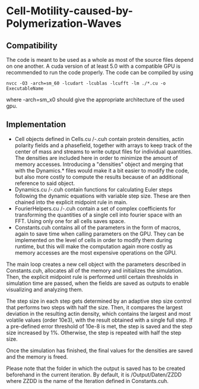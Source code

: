 # Cell-Motility-caused-by-Polymerization-Waves

## Compatibility
The code is meant to be used as a whole as most of the source files depend on one another. A cuda version of at least 5.0 with a compatible GPU is recommended to run the code properly. The code can be compiled by using 

    nvcc -O3 -arch=sm_60 -lcudart -lcublas -lcufft -lm ./*.cu -o ExecutableName
where -arch=sm_x0 should give the appropriate architecture of the used gpu.

## Implementation
* Cell objects defined in Cells.cu /-.cuh contain protein densities, actin polarity fields and a phasefield, together with  arrays to keep track of the center of mass and streams to write output files for individual quantities. The densities are included here in order to minimize the amount of memory accesses. Introducing a "densities" object and merging that with the Dynamics.* files would make it a bit easier to modify the code, but also more costly to compute the results because of an additional reference to said object.
* Dynamics.cu /-.cuh contain functions for calculating Euler steps following the dynamic equations with variable step size. These are then chained into the explicit midpoint rule in main.
* FourierHelpers.cu /-.cuh contain a set of complex coefficients for transforming the quantities of a single cell into fourier space with an FFT. Using only one for all cells saves space.
* Constants.cuh contains all of the parameters in the form of macros, again to save time when calling parameters on the GPU. They can be implemented on the level of cells in order to modify them during runtime, but this will make the computation again more costly as memory accesses are the most expensive operations on the GPU.

The main loop creates a new cell object with the parameters described in Constants.cuh, allocates all of the memory and initializes the simulation. Then, the explicit midpoint rule is performed until certain thresholds in simulation time are passed, when the fields are saved as outputs to enable visualizing and analyzing them. 

The step size in each step gets determined by an adaptive step size control that performs two steps with half the size. Then, it compares the largest deviation in the resulting actin density, which contains the largest and most volatile values (order 10e3), with the result obtained with a single full step. If a pre-defined error threshold of 10e-8 is met, the step is saved and the step size increased by 1%. Otherwise, the step is repeated with half the step size.

Once the simulation has finished, the final values for the densities are saved and the memory is freed.

Please note that the folder in which the output is saved has to be created beforehand in the current iteration. By default, it is /Output/Daten/ZZDD where ZZDD is the name of the Iteration defined in Constants.cuh.
